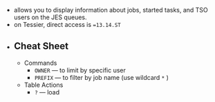 - allows you to display information about jobs, started tasks, and TSO users on the JES queues.
- on Tessier, direct access is `=13.14.ST`
- ## Cheat Sheet
	- Commands
		- `OWNER` — to limit by specific user
		- `PREFIX` — to filter by job name (use wildcard `*` )
	- Table Actions
		- `?` — load